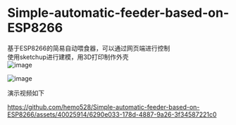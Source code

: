# Simple-automatic-feeder-based-on-ESP8266
基于ESP8266的简易自动喂食器，可以通过网页端进行控制  
使用sketchup进行建模，用3D打印制作外壳  
![image](https://github.com/hemo528/Simple-automatic-feeder-based-on-ESP8266/assets/40025914/8930efda-b8ae-4f30-8e2d-91680e4a1578)  

![image](https://github.com/hemo528/Simple-automatic-feeder-based-on-ESP8266/assets/40025914/b8da3905-10d2-47f0-b909-6bb4a84a9a67)  

演示视频如下  




https://github.com/hemo528/Simple-automatic-feeder-based-on-ESP8266/assets/40025914/6290e033-178d-4887-9a26-3f34587221c0






